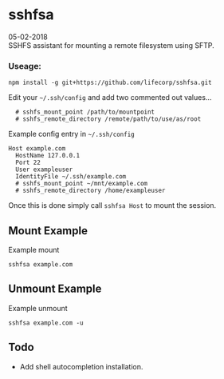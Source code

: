 # sshfsa  
05-02-2018  
SSHFS assistant for mounting a remote filesystem using SFTP.

### Useage:
```shell
npm install -g git+https://github.com/lifecorp/sshfsa.git
```
Edit your `~/.ssh/config` and add two commented out values...

```shell
  # sshfs_mount_point /path/to/mountpoint
  # sshfs_remote_directory /remote/path/to/use/as/root
```

Example config entry in `~/.ssh/config`

```shell
Host example.com
  HostName 127.0.0.1
  Port 22
  User exampleuser
  IdentityFile ~/.ssh/example.com
  # sshfs_mount_point ~/mnt/example.com
  # sshfs_remote_directory /home/exampleuser
```

Once this is done simply call `sshfsa Host` to mount the session.

## Mount Example

Example mount

```shell
sshfsa example.com
```

## Unmount Example

Example unmount

```shell
sshfsa example.com -u
```


## Todo

* Add shell autocompletion installation.